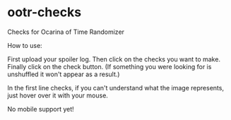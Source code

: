 # ootr-checks
Checks for Ocarina of Time Randomizer

How to use:

First upload your spoiler log. Then click on the checks you want to make. Finally click on the check button.
(If something you were looking for is unshuffled it won't appear as a result.)

In the first line checks, if you can't understand what the image represents, just hover over it with your mouse.

No mobile support yet!
